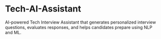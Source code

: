# Tech-AI-Assistant
AI-powered Tech Interview Assistant that generates personalized interview questions, evaluates responses, and helps candidates prepare using NLP and ML.
